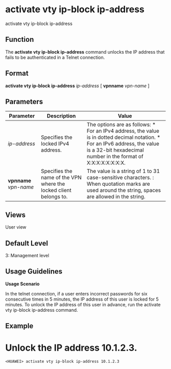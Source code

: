 activate vty ip-block ip-address
================================

activate vty ip-block ip-address

Function
--------



The **activate vty ip-block ip-address** command unlocks the IP address that fails to be authenticated in a Telnet connection.




Format
------

**activate vty ip-block ip-address** *ip-address* [ **vpnname** *vpn-name* ]


Parameters
----------

| Parameter | Description | Value |
| --- | --- | --- |
| *ip-address* | Specifies the locked IPv4 address. | The options are as follows:   * For an IPv4 address, the value is in dotted decimal notation. * For an IPv6 address, the value is a 32-bit hexadecimal number in the format of X:X:X:X:X:X:X:X. |
| **vpnname** *vpn-name* | Specifies the name of the VPN where the locked client belongs to. | The value is a string of 1 to 31 case-sensitive characters. :  When quotation marks are used around the string, spaces are allowed in the string. |



Views
-----

User view


Default Level
-------------

3: Management level


Usage Guidelines
----------------

**Usage Scenario**

In the telnet connection, if a user enters incorrect passwords for six consecutive times in 5 minutes, the IP address of this user is locked for 5 minutes. To unlock the IP address of this user in advance, run the activate vty ip-block ip-address command.


Example
-------

# Unlock the IP address 10.1.2.3.
```
<HUAWEI> activate vty ip-block ip-address 10.1.2.3

```